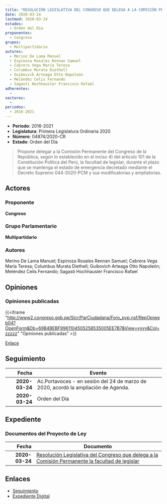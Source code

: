 ```yaml
---
title: "RESOLUCIÓN LEGISLATIVA DEL CONGRESO QUE DELEGA A LA COMISIÓN PERMANENTE LA FACULTAD DE LEGISLAR"
date: 2020-03-24
lastmod: 2020-03-24
estados: 
  - Orden del Día
proponentes: 
  - Congreso
grupos: 
  - Multipartidario
autores: 
  - Merino De Lama Manuel
  - Espinoza Rosales Rennan Samuel
  - Cabrera Vega María Teresa
  - Columbus Murata Diethell
  - Guibovich Arteaga Otto Napoleón
  - Meléndez Celis Fernando
  - Sagasti Hochhausler Francisco Rafael
adherentes: 
  - 
sectores: 
  - 
periodos: 
  - 2016-2021
---
```


- **Periodo**: 2016-2021
- **Legislatura**: Primera Legislatura Ordinaria 2020
- **Número**: 04874/2020-CR
- **Estado**: Orden del Día

> Propone delegar a la Comisión Permanente del Congreso de la República, según lo establecido en el inciso 4) del artículo 101 de la Constitución Política del Perú, la facultad de legislar, durante el plazo que se mantenga el estado de emergencia decretado mediante el Decreto Supremo 044-2020-PCM y sus modificatorias y ampliatorias.


## Actores

### Proponente

**Congreso**

### Grupo Parlamentario

**Multipartidario**

### Autores

Merino De Lama Manuel; Espinoza Rosales Rennan Samuel; Cabrera Vega María Teresa; Columbus Murata Diethell; Guibovich Arteaga Otto Napoleón; Meléndez Celis Fernando; Sagasti Hochhausler Francisco Rafael


## Opiniones

### Opiniones publicadas

{{<iframe "http://www2.congreso.gob.pe/Sicr/ParCiudadana/Foro_pvp.nsf/RepOpiweb04?OpenForm&Db=69B4BEBF9961104505258535005EE7B7&View=yyyy&Col=zzzzz" "Opiniones publicadas" >}}

[Enlace](http://www2.congreso.gob.pe/Sicr/ParCiudadana/Foro_pvp.nsf/RepOpiweb04?OpenForm&Db=69B4BEBF9961104505258535005EE7B7&View=yyyy&Col=zzzzz)

## Seguimiento

| Fecha | Evento |
|------:|--------|
| **2020-03-24** | Ac.Portavoces - en sesiòn del 24 de marzo de 2020, acordò la ampliaciòn de Agenda.|
| **2020-03-24** | Orden del Día|


## Expediente


### Documentos del Proyecto de Ley

| Fecha | Documento |
|------:|--------|
| **2020-03-24** | [Resolución Legislativa del Congreso que delega a la Comisión Permanente la facultad de legislar](http://www.leyes.congreso.gob.pe/Documentos/2016_2021/Proyectos_de_Ley_y_de_Resoluciones_Legislativas/PL04874-20200324.pdf) |

## Enlaces 

- [Seguimiento](http://www2.congreso.gob.pe/Sicr/TraDocEstProc/CLProLey2016.nsf/f7fff46988ca05b1052578e100829cc7/8697704cdaac4a7705258535006d463b?OpenDocument)
- [Expediente Digital](http://www2.congreso.gob.pe/Sicr/TraDocEstProc/CLProLey2016.nsf/f7fff46988ca05b1052578e100829cc7/8697704cdaac4a7705258535006d463b?OpenDocument&Click=05257FB7005EB655.eb71d0cf91d8294e05256cdf006b5706/$Body/0.1C6C)

